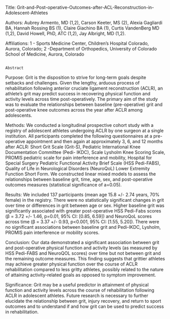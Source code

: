 Title: Grit-and-Post-operative-Outcomes-after-ACL-Reconstruction-in-Adolescent-Athletes

Authors: Aubrey Armento, MD (1,2), Carson Keeter, MS (2), Alexia Gagliardi BA, Hannah Rossing BS (1), Claire Giachino BA (1), Curtis VandenBerg MD (1,2), David Howell, PhD, ATC (1,2), Jay Albright, MD (1,2).

Affiliations: 1 - Sports Medicine Center, Children’s Hospital Colorado, Aurora, Colorado; 2 -Department of Orthopedics, University of Colorado School of Medicine, Aurora, Colorado

                                                                           Abstract
                                                                           
Purpose: Grit is the disposition to strive for long-term goals despite setbacks and challenges. Given the lengthy, arduous process of rehabilitation following anterior cruciate ligament reconstruction (ACLR), an athlete’s grit may predict success in recovering physical function and activity levels across time post-operatively. The primary aim of the study was to evaluate the relationships between baseline (pre-operative) grit and post-operative knee outcomes across the year after ACLR among adolescents.

Methods: We conducted a longitudinal prospective cohort study with a registry of adolescent athletes undergoing ACLR by one surgeon at a single institution.
All participants completed the following questionnaires at a pre-operative appointment and then again at approximately 3, 6, and 12 months after ACLR: Short Grit Scale (Grit-S), Pediatric International Knee Documentation Committee (Pedi- IKDC), Scale Lysholm Knee Scoring Scale, PROMIS pediatric scale for pain interference and mobility, Hospital for Special Surgery Pediatric Functional Activity Brief Scale (HSS Pedi-FABS), Quality of Life in Neurological Disorders (NeuroQoL) Lower Extremity Function Short Form. We constructed linear mixed models to assess the relationships between baseline grit, time, age, sex, and post-operative outcomes measures (statistical significance of a=0.05). 

Results: We included 137 participants (mean age 15.8 +/- 2.74 years, 70% female) in the registry. There were no statistically significant changes in grit over time or differences in grit between age or sex. Higher baseline grit was significantly associated with greater post-operative HSS Pedi-Fabs scores (β = 3.72 +/- 1.46, p=0.01, 95% CI: [0.85, 6.59]) and NeuroQoL scores across time (β = 3.37 +/- 0.93, p<0.001, 95% CI: [1.55, 5.20]). There were no significant associations between baseline grit and Pedi-IKDC, Lysholm, PROMIS pain interference or mobility scores. 

Conclusion: Our data demonstrated a significant association between grit and post-operative physical function and activity levels (as measured by HSS Pedi-FABS and NeuroQOL scores) over time but not between grit and the remaining outcome measures.  This finding suggests that grittier athletes may achieve greater physical function over the course of ACLR rehabilitation compared to less gritty athletes, possibly related to the nature of attaining activity-related goals as opposed to symptom improvement. 

Significance: Grit may be a useful predictor in attainment of physical function and activity levels across the course of rehabilitation following ACLR in adolescent athletes. Future research is necessary to further elucidate the relationship between grit, injury recovery, and return to sport outcomes and to understand if and how grit can be used to predict success in rehabilitation.
